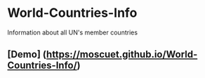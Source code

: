 # World-Countries-Info
Information about all UN's member countries

## [Demo] (https://moscuet.github.io/World-Countries-Info/)
